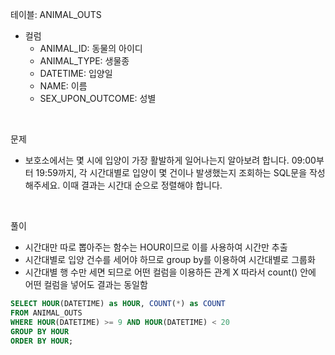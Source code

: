 테이블: ANIMAL_OUTS
- 컬럼
  - ANIMAL_ID: 동물의 아이디
  - ANIMAL_TYPE: 생물종
  - DATETIME: 입양일
  - NAME: 이름
  - SEX_UPON_OUTCOME: 성별 

<br>

문제
- 보호소에서는 몇 시에 입양이 가장 활발하게 일어나는지 알아보려 합니다. 09:00부터 19:59까지, 각 시간대별로 입양이 몇 건이나 발생했는지 조회하는 SQL문을 작성해주세요. 이때 결과는 시간대 순으로 정렬해야 합니다.
  
<br>

풀이
- 시간대만 따로 뽑아주는 함수는 HOUR이므로 이를 사용하여 시간만 추출 
- 시간대별로 입양 건수를 세어야 하므로 group by를 이용하여 시간대별로 그룹화 
- 시간대별 행 수만 세면 되므로 어떤 컬럼을 이용하든 관계 X 따라서 count() 안에 어떤 컬럼을 넣어도 결과는 동일함 
  
```sql
SELECT HOUR(DATETIME) as HOUR, COUNT(*) as COUNT
FROM ANIMAL_OUTS
WHERE HOUR(DATETIME) >= 9 AND HOUR(DATETIME) < 20
GROUP BY HOUR
ORDER BY HOUR;
```